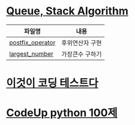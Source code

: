 # [Queue, Stack Algorithm](https://github.com/jyjy318/Algorithm/tree/master/Queue_Stack)

|파일명|내용|
|------|---|
|[postfix_operator](https://github.com/jyjy318/Algorithm/blob/master/Queue_Stack/postfix_operator.py)|후위연산자 구현|
|[largest_number]()|가장큰수 구하기|


# [이것이 코딩 테스트다](https://github.com/jyjy318/Algorithm/tree/master/StudyWith)

# [CodeUp python 100제](https://github.com/jyjy318/Algorithm/tree/master/CodeUp)


